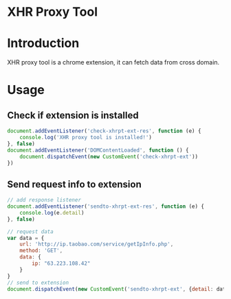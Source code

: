 XHR Proxy Tool
===========

# Introduction #

XHR proxy tool is a chrome extension, it can fetch data from cross domain. 

# Usage #

## Check if extension is installed

```javascript
document.addEventListener('check-xhrpt-ext-res', function (e) {
    console.log('XHR proxy tool is installed!')
}, false)
document.addEventListener('DOMContentLoaded', function () {
    document.dispatchEvent(new CustomEvent('check-xhrpt-ext'))
})
```

## Send request info to extension

```javascript
// add response listener
document.addEventListener('sendto-xhrpt-ext-res', function (e) {
    console.log(e.detail)
}, false)

// request data
var data = {
    url: 'http://ip.taobao.com/service/getIpInfo.php',
    method: 'GET',
    data: {
        ip: "63.223.108.42"
    }
}
// send to extension
document.dispatchEvent(new CustomEvent('sendto-xhrpt-ext', {detail: data}))
```